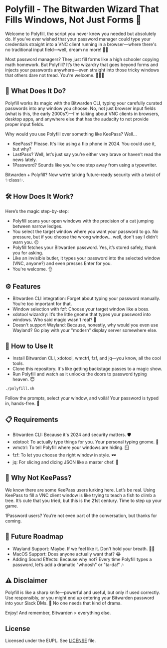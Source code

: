 # Polyfill - The Bitwarden Wizard That Fills Windows, Not Just Forms 🔮

Welcome to Polyfill, the script you never knew you needed but absolutely do. If you’ve ever wished that your password
manager could type your credentials straight into a VNC client running in a browser—where there's no traditional input
field—well, dream no more! 🌈✨

Most password managers? They just fill forms like a high schooler copying math homework. But Polyfill? It’s the wizardry
that goes beyond forms and injects your passwords anywhere—even straight into those tricky windows that others dare not
tread. You're welcome. 🎩🧙‍♂️

## 🤖 What Does It Do?

Polyfill works its magic with the Bitwarden CLI, typing your carefully curated passwords into any window you choose. No,
not just browser input fields (what is this, the early 2000s?)—I'm talking about VNC clients in browsers, desktop apps,
and anywhere else that has the audacity to not provide proper input fields.

Why would you use Polyfill over something like KeePass? Well...

- KeePass? Please. It's like using a flip phone in 2024. You could use it, but why?
- LastPass? Well, let’s just say you’re either very brave or haven’t read the news lately.
- 1Password? Sounds like you’re one step away from using a typewriter.

Bitwarden + Polyfill? Now we’re talking future-ready security with a twist of ✨class✨.

## 🛠 How Does It Work?

Here’s the magic step-by-step:

- Polyfill scans your open windows with the precision of a cat jumping between narrow ledges.
- You select the target window where you want your password to go. No pressure, but if you choose the wrong window...
  well, don't say I didn't warn you. 🙃
- Polyfill fetches your Bitwarden password. Yes, it’s stored safely, thank you for asking.
- Like an invisible butler, it types your password into the selected window (VNC, anyone?) and even presses Enter for
  you.
- You're welcome. 👌

## ⚙️ Features

- Bitwarden CLI integration: Forget about typing your password manually. You’re too important for that.
- Window selection with fzf: Choose your target window like a boss.
- xdotool wizardry: It’s the little gnome that types your password into windows. Who said magic wasn't real? 🧙
- Doesn't support Wayland: Because, honestly, why would you even use Wayland? Go play with your "modern" display server
  somewhere else.

## 🔧 How to Use It

- Install Bitwarden CLI, xdotool, wmctrl, fzf, and jq—you know, all the cool tools.
- Clone this repository. It's like getting backstage passes to a magic show.
- Run Polyfill and watch as it unlocks the doors to password typing heaven. 😇

```bash
./polyfill.sh
```

Follow the prompts, select your window, and voilà! Your password is typed in, hands-free. 🎉

## 📋 Requirements

- Bitwarden CLI: Because it's 2024 and security matters. 🛡
- xdotool: To actually type things for you. Your personal typing gnome. 🤖
- wmctrl: To tell Polyfill where your windows are hiding. 🪟
- fzf: To let you choose the right window in style. 🕶
- jq: For slicing and dicing JSON like a master chef. 🔪

## 🧐 Why Not KeePass?

We know there are some KeePass users lurking here. Let’s be real. Using KeePass to fill a VNC client window is like
trying
to teach a fish to climb a tree. It’s cute that you tried, but this is the 21st century. Time to step up your game.

1Password users? You’re not even part of the conversation, but thanks for coming.

## 🚀 Future Roadmap

- Wayland Support: Maybe. If we feel like it. Don't hold your breath. 🤷‍♂️
- MacOS Support: Does anyone actually want that? 😂
- Adding Sound Effects: Because why not? Every time Polyfill types a password, let’s add a dramatic "whoosh" or
  "ta-da!" 🎶

## ⚠️ Disclaimer

Polyfill is like a sharp knife—powerful and useful, but only if used correctly. Use responsibly, or you might end up
entering your Bitwarden password into your Slack DMs. 😬 No one needs that kind of drama.

Enjoy! And remember, Bitwarden > everything else.

## License

Licensed under the EUPL. See [LICENSE](./LICENSE) file.
